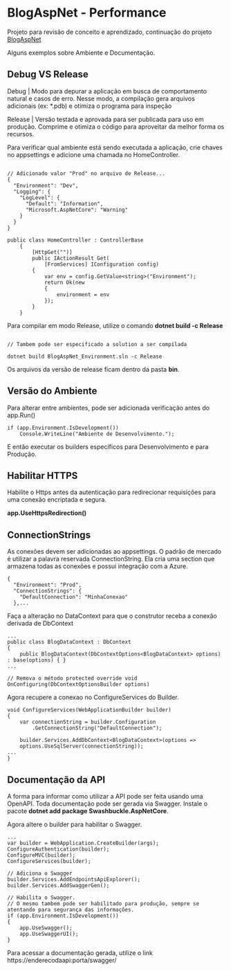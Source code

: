 ﻿# BlogAspNet - Performance
Projeto para revisão de conceito e aprendizado,
continuação do projeto [BlogAspNet](https://github.com/thiagokj/BlogAspNet_Validations)

Alguns exemplos sobre Ambiente e Documentação.

## Debug VS Release
Debug | Modo para depurar a aplicação em busca de comportamento natural e casos de erro.
Nesse modo, a compilação gera arquivos adicionais (ex: *.pdb) e otimiza o programa para inspeção

Release | Versão testada e aprovada para ser publicada para uso em produção.
Comprime e otimiza o código para aproveitar da melhor forma os recursos.

Para verificar qual ambiente está sendo executada a aplicação, crie chaves no appsettings e adicione uma
chamada no HomeController.

```Csharp

// Adicionado valor "Prod" no arquivo de Release...
{
  "Environment": "Dev",
  "Logging": {
    "LogLevel": {
      "Default": "Information",
      "Microsoft.AspNetCore": "Warning"
    }
  }
}

public class HomeController : ControllerBase
    {
        [HttpGet("")]
        public IActionResult Get(
            [FromServices] IConfiguration config)
        {
            var env = config.GetValue<string>("Environment");
            return Ok(new
            {
                environment = env
            });
        }
    }
```

Para compilar em modo Release, utilize o comando **dotnet build -c Release**

```Csharp

// Tambem pode ser especificado a solution a ser compilada

dotnet build BlogAspNet_Environment.sln -c Release

```

Os arquivos da versão de release ficam dentro da pasta **bin**.

## Versão do Ambiente
Para alterar entre ambientes, pode ser adicionada verificação antes do app.Run()

```Csharp
if (app.Environment.IsDevelopment())
    Console.WriteLine("Ambiente de Desenvolvimento.");
```

E então executar os builders específicos para Desenvolvimento e para Produção.

## Habilitar HTTPS
Habilite o Https antes da autenticação para redirecionar requisições para uma conexão encriptada
e segura.

**app.UseHttpsRedirection()**

## ConnectionStrings
As conexões devem ser adicionadas ao appsettings. O padrão de mercado é utilizar a palavra reservada
ConnectionString. Ela cria uma section que armazena todas as conexões e possui integração com a Azure.

```Csharp
{
  "Environment": "Prod",
  "ConnectionStrings": {
    "DefaultConnection": "MinhaConexao"
  },...
```

Faça a alteração no DataContext para que o construtor receba a conexão derivada de DbContext

```Csharp
...
public class BlogDataContext : DbContext
{
    public BlogDataContext(DbContextOptions<BlogDataContext> options) : base(options) { }
...

// Remova o método protected override void OnConfiguring(DbContextOptionsBuilder options)
```

Agora recupere a conexao no ConfigureServices do Builder.

```Csharp
void ConfigureServices(WebApplicationBuilder builder)
{
    var connectionString = builder.Configuration
        .GetConnectionString("DefaultConnection");

    builder.Services.AddDbContext<BlogDataContext>(options =>
    options.UseSqlServer(connectionString));
...
}
```

## Documentação da API

A forma para informar como utilizar a API pode ser feita usando uma OpenAPI. Toda documentação
pode ser gerada via Swagger. Instale o pacote **dotnet add package Swashbuckle.AspNetCore**.

Agora altere o builder para habilitar o Swagger.

```Csharp
...
var builder = WebApplication.CreateBuilder(args);
ConfigureAuthentication(builder);
ConfigureMVC(builder);
ConfigureServices(builder);

// Adiciona o Swagger
builder.Services.AddEndpointsApiExplorer();
builder.Services.AddSwaggerGen();

// Habilita o Swagger. 
// O mesmo tambem pode ser habilitado para produção, sempre se atentando para segurança das informações. 
if (app.Environment.IsDevelopment())
{
    app.UseSwagger();
    app.UseSwaggerUI();
}
```

Para acessar a documentação gerada, utilize o link https://enderecodaapi:porta/swagger/

